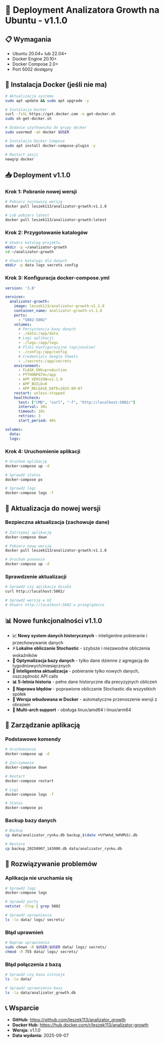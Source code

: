 # 🐳 Deployment Analizatora Growth na Ubuntu - v1.1.0

## 📋 Wymagania

- Ubuntu 20.04+ lub 22.04+
- Docker Engine 20.10+
- Docker Compose 2.0+
- Port 5002 dostępny

## 🚀 Instalacja Docker (jeśli nie ma)

```bash
# Aktualizacja systemu
sudo apt update && sudo apt upgrade -y

# Instalacja Docker
curl -fsSL https://get.docker.com -o get-docker.sh
sudo sh get-docker.sh

# Dodanie użytkownika do grupy docker
sudo usermod -aG docker $USER

# Instalacja Docker Compose
sudo apt install docker-compose-plugin -y

# Restart sesji
newgrp docker
```

## 📥 Deployment v1.1.0

### Krok 1: Pobranie nowej wersji
```bash
# Pobierz najnowszą wersję
docker pull leszek113/analizator-growth:v1.1.0

# Lub pobierz latest
docker pull leszek113/analizator-growth:latest
```

### Krok 2: Przygotowanie katalogów
```bash
# Utwórz katalog projektu
mkdir -p ~/analizator-growth
cd ~/analizator-growth

# Utwórz katalogi dla danych
mkdir -p data logs secrets config
```

### Krok 3: Konfiguracja docker-compose.yml
```yaml
version: '3.8'

services:
  analizator-growth:
    image: leszek113/analizator-growth:v1.1.0
    container_name: analizator-growth-v1.1.0
    ports:
      - "5002:5002"
    volumes:
      # Persystencja bazy danych
      - ./data:/app/data
      # Logi aplikacji
      - ./logs:/app/logs
      # Pliki konfiguracyjne (opcjonalne)
      - ./config:/app/config
      # Credentials Google Sheets
      - ./secrets:/app/secrets
    environment:
      - FLASK_ENV=production
      - PYTHONPATH=/app
      - APP_VERSION=v1.1.0
      - APP_BUILD=0
      - APP_RELEASE_DATE=2025-09-07
    restart: unless-stopped
    healthcheck:
      test: ["CMD", "curl", "-f", "http://localhost:5002/"]
      interval: 30s
      timeout: 10s
      retries: 3
      start_period: 40s

volumes:
  data:
  logs:
```

### Krok 4: Uruchomienie aplikacji
```bash
# Uruchom aplikację
docker-compose up -d

# Sprawdź status
docker-compose ps

# Sprawdź logi
docker-compose logs -f
```

## 🔄 Aktualizacja do nowej wersji

### Bezpieczna aktualizacja (zachowuje dane)
```bash
# Zatrzymaj aplikację
docker-compose down

# Pobierz nową wersję
docker pull leszek113/analizator-growth:v1.1.0

# Uruchom ponownie
docker-compose up -d
```

### Sprawdzenie aktualizacji
```bash
# Sprawdź czy aplikacja działa
curl http://localhost:5002/

# Sprawdź wersję w UI
# Otwórz http://localhost:5002 w przeglądarce
```

## 📊 Nowe funkcjonalności v1.1.0

- **📈 Nowy system danych historycznych** - inteligentne pobieranie i przechowywanie danych
- **⚡ Lokalne obliczanie Stochastic** - szybsze i niezawodne obliczenia wskaźników
- **💾 Optymalizacja bazy danych** - tylko dane dzienne z agregacją do tygodniowych/miesięcznych
- **🔄 Inteligentna aktualizacja** - pobieranie tylko nowych danych, oszczędność API calls
- **📊 5-letnia historia** - pełne dane historyczne dla precyzyjnych obliczeń
- **🐛 Naprawa błędów** - poprawione obliczanie Stochastic dla wszystkich spółek
- **🐳 Wersja wbudowana w Docker** - automatyczne przenoszenie wersji z obrazem
- **🔧 Multi-arch support** - obsługa linux/amd64 i linux/arm64

## 🔧 Zarządzanie aplikacją

### Podstawowe komendy
```bash
# Uruchomienie
docker-compose up -d

# Zatrzymanie
docker-compose down

# Restart
docker-compose restart

# Logi
docker-compose logs -f

# Status
docker-compose ps
```

### Backup bazy danych
```bash
# Backup
cp data/analizator_rynku.db backup_$(date +%Y%m%d_%H%M%S).db

# Restore
cp backup_20250907_143000.db data/analizator_rynku.db
```

## 🚨 Rozwiązywanie problemów

### Aplikacja nie uruchamia się
```bash
# Sprawdź logi
docker-compose logs

# Sprawdź porty
netstat -tlnp | grep 5002

# Sprawdź uprawnienia
ls -la data/ logs/ secrets/
```

### Błąd uprawnień
```bash
# Napraw uprawnienia
sudo chown -R $USER:$USER data/ logs/ secrets/
chmod -R 755 data/ logs/ secrets/
```

### Błąd połączenia z bazą
```bash
# Sprawdź czy baza istnieje
ls -la data/

# Sprawdź uprawnienia bazy
ls -la data/analizator_growth.db
```

## 📞 Wsparcie

- **GitHub:** https://github.com/leszek113/analizator_growth
- **Docker Hub:** https://hub.docker.com/r/leszek113/analizator-growth
- **Wersja:** v1.1.0
- **Data wydania:** 2025-09-07
